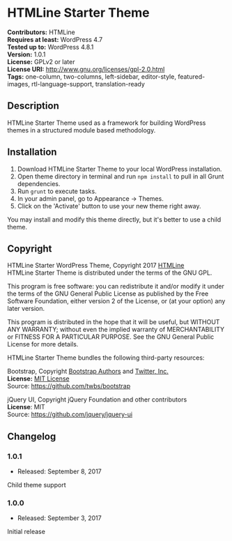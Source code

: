 # HTMLine Starter Theme

**Contributors:** HTMLine  
**Requires at least:** WordPress 4.7  
**Tested up to:** WordPress 4.8.1  
**Version:** 1.0.1  
**License:** GPLv2 or later  
**License URI:** http://www.gnu.org/licenses/gpl-2.0.html  
**Tags:** one-column, two-columns, left-sidebar, editor-style, featured-images, rtl-language-support, translation-ready


## Description

HTMLine Starter Theme used as a framework for building WordPress themes in a structured module based methodology.


## Installation

1. Download HTMLine Starter Theme to your local WordPress installation.
2. Open theme directory in terminal and run `npm install` to pull in all Grunt dependencies.
3. Run `grunt` to execute tasks.
4. In your admin panel, go to Appearance -> Themes.
5. Click on the 'Activate' button to use your new theme right away.

You may install and modify this theme directly, but it's better to use a child theme.


## Copyright

HTMLine Starter WordPress Theme, Copyright 2017 [HTMLine](http://www.htmline.com)  
HTMLine Starter Theme is distributed under the terms of the GNU GPL.

This program is free software: you can redistribute it and/or modify
it under the terms of the GNU General Public License as published by
the Free Software Foundation, either version 2 of the License, or
(at your option) any later version.

This program is distributed in the hope that it will be useful,
but WITHOUT ANY WARRANTY; without even the implied warranty of
MERCHANTABILITY or FITNESS FOR A PARTICULAR PURPOSE. See the
GNU General Public License for more details.

HTMLine Starter Theme bundles the following third-party resources:

Bootstrap, Copyright [Bootstrap Authors](https://github.com/twbs/bootstrap/graphs/contributors) and [Twitter, Inc.](https://twitter.com)  
**License:** [MIT License](https://github.com/twbs/bootstrap/blob/master/LICENSE)  
Source: https://github.com/twbs/bootstrap

jQuery UI, Copyright jQuery Foundation and other contributors  
**License**: MIT  
Source: https://github.com/jquery/jquery-ui


## Changelog

### 1.0.1
* Released: September 8, 2017

Child theme support

### 1.0.0
* Released: September 3, 2017

Initial release